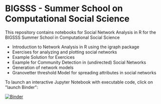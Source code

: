 # BIGSSS - Summer School on Computational Social Science

This repository contains notebooks for Social Network Analysis in R for the BIGSSS Summer School in Computational Social Science

- Introduction to Network Analysis in R using the igraph package
- Exercises for analyzing and plotting social networks
- Example Solution for Exercices
- Example for Community Detection in (undirected) Social Networks
- Generation of network models
- Granovetter threshold Model for spreading attributes in social networks

To launch an interactive Jupyter Notebook with executable code, click on "launch Binder":

[![Binder](https://notebooks.gesis.org/binder/badge.svg)](https://notebooks.gesis.org/binder/v2/gh/JuKo007/BIGSSS/master)
